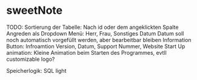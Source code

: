 # sweetNote
TODO:
Sortierung der Tabelle:         Nach id oder dem angeklickten Spalte
Angreden als Dropdown Menü:     Herr, Frau, Sonstiges
Datum                           Datum soll noch automatisch vorgefüllt werden, aber bearbeitbar bleiben
Information Button:             Infroamtion Version, Datum, Support Nummer, Website
Start Up animation:             Kleine Animation beim Starten des Programmes, evtll customizable logo?

Speicherlogik:                  SQL light
